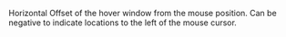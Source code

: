 ﻿Horizontal Offset of the hover window from the mouse position. Can be negative to indicate locations to the left of the mouse cursor.